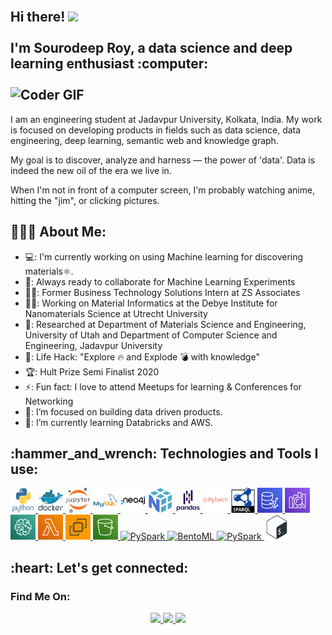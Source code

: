


<h2 align="left">
 <abc>
  <br>Hi there! <img src="https://user-images.githubusercontent.com/42378118/110234147-e3259600-7f4e-11eb-95be-0c4047144dea.gif" width="30"><br>
  <br> I'm Sourodeep Roy, a data science and deep learning enthusiast :computer:<br>
  <br> <img src="https://media.giphy.com/media/SWoSkN6DxTszqIKEqv/giphy.gif" alt="Coder GIF" width="500">
 </abc>
</h2> 
I am an engineering student at Jadavpur University, Kolkata, India. My work is focused on developing products in fields such as data science, data engineering, deep learning, semantic web and knowledge graph.

My goal is to discover, analyze and harness — the power of 'data'. Data is indeed the new oil of the era we live in.

When I'm not in front of a computer screen, I'm probably watching anime, hitting the "jim", or clicking pictures.

<h2 align="left">👨🏻‍💻 About Me:</h2>

- 💻: I'm currently working on using Machine learning for discovering materials⚛️.
- 🚀: Always ready to collaborate for Machine Learning Experiments
- 👨‍💻: Former Business Technology Solutions Intern at ZS Associates
- 👨‍🔬: Working on Material Informatics at the Debye Institute for Nanomaterials Science at Utrecht University
- 🥼: Researched at Department of Materials Science and Engineering, University of Utah and Department of Computer Science and Engineering, Jadavpur University
- 🎯: Life Hack: "Explore :fire: and Explode :bomb: with knowledge" 
- 🏆: Hult Prize Semi Finalist 2020
- ⚡: Fun fact: I love to attend Meetups for learning & Conferences for Networking<br>
- 👀: I’m focused on building data driven products.
- 🌱: I’m currently learning Databricks and AWS.


<h2 align="left">:hammer_and_wrench: Technologies and Tools I use:</h2>
<p align="left">
<a href="https://www.python.org/" target="_blank"> <img src="https://github.com/devicons/devicon/blob/master/icons/python/python-original-wordmark.svg" alt="Python" width="40" height="40"/> 
  </a>
<a href="https://www.docker.com/" target="_blank"> <img src="https://github.com/devicons/devicon/blob/master/icons/docker/docker-original-wordmark.svg" alt="Docker" width="40" height="40"/
  </a>
<a href="https://jupyter.org/" target="_blank"> <img src="https://github.com/devicons/devicon/blob/master/icons/jupyter/jupyter-original-wordmark.svg" alt="Jupyter Notebook" width="40" height="40"/> 
  </a>
<a href="https://www.mysql.com/" target="_blank"> <img src="https://github.com/devicons/devicon/blob/master/icons/mysql/mysql-original-wordmark.svg" alt="MySQL" width="40" height="40"/> 
  </a>
<a href="https://neo4j.com/" target="_blank"> <img src="https://github.com/devicons/devicon/blob/master/icons/neo4j/neo4j-original-wordmark.svg" alt="Neo4j" width="40" height="40"/> 
  </a>
<a href="https://numpy.org/" target="_blank"> <img src="https://github.com/devicons/devicon/blob/master/icons/numpy/numpy-original.svg" alt="NumPy" width="40" height="40"/> 
  </a>
<a href="https://pandas.pydata.org/" target="_blank"> <img src="https://github.com/devicons/devicon/blob/master/icons/pandas/pandas-original-wordmark.svg" alt="Pandas" width="40" height="40"/> 
  </a>
<a href="https://pytorch.org/" target="_blank"> <img src="https://github.com/devicons/devicon/blob/master/icons/pytorch/pytorch-plain-wordmark.svg" alt="PyTorch" width="40" height="40"/> 
  </a>
<a href="https://www.w3.org/TR/rdf-sparql-query/#:~:text=SPARQL%20can%20be%20used%20to,with%20their%20conjunctions%20and%20disjunctions." target="_blank"> <img src="https://github.com/cygri/rdf-logos/blob/master/svg/sparql.svg" alt="SPARQL" width="40" height="40"/> 
  </a>
<a href="https://aws.amazon.com/neptune/" target="_blank"> <img src="https://github.com/mransley/service-icons/blob/a7db8c83ceed842e8b1e9b4038907ac7b18ab543/AWS/Dark-BG/Database/Amazon-Neptune.png" alt="AWS Neptune" width="40" height="40"/> 
  </a>
<a href="https://aws.amazon.com/opensearch-service/the-elk-stack/what-is-elasticsearch/" target="_blank"> <img src="https://github.com/mransley/service-icons/blob/master/AWS/Dark-BG/Analytics/Amazon-Elasticsearch-Service.png" alt="AWS ElasticSearch" width="40" height="40"/> 
  </a>
<a href="https://aws.amazon.com/pm/sagemaker/" target="_blank"> <img src="https://github.com/mransley/service-icons/blob/master/AWS/Dark-BG/Machine%20Learning/Amazon-SageMaker.png" alt="AWS SageMaker" width="40" height="40"/> 
  </a>
<a href="https://aws.amazon.com/lambda/" target="_blank"> <img src="https://github.com/mransley/service-icons/blob/master/AWS/Dark-BG/Compute/AWS-Lambda.png" alt="AWS Lambda" width="40" height="40"/> 
  </a>
<a href="https://aws.amazon.com/ec2/" target="_blank"> <img src="https://github.com/mransley/service-icons/blob/master/AWS/Dark-BG/Compute/Amazon-EC2_dark-bg.png" alt="AWS EC2" width="40" height="40"/> 
  </a>
<a href="https://aws.amazon.com/s3/" target="_blank"> <img src="https://github.com/mransley/service-icons/blob/master/AWS/Dark-BG/Storage/Amazon-Simple-Storage-Service-S3.png" alt="AWS S3" width="40" height="40"/> 
  </a>
<a href="https://spark.apache.org/docs/latest/api/python/" target="_blank"> <img src="https://editor.analyticsvidhya.com/uploads/609821.1.jpg" alt="PySpark" width="40" height="40"/> 
  </a>
<a href="https://github.com/bentoml/BentoML" target="_blank"> <img src="https://docs.bentoml.org/en/latest/_static/logo.svg" alt="BentoML" width="40" height="40"/> 
  </a>
<a href="https://www.pyg.org/" target="_blank"> <img src="https://www.pyg.org/assets/images/logo_pyg@2x.png" alt="PySpark" width="40" height="40"/> 
  </a>
<a href="https://www.gnu.org/software/bash/" target="_blank"> <img src="https://github.com/devicons/devicon/blob/master/icons/bash/bash-original.svg" alt="Bash" width="Bash" height="40"/> 
  </a>
  
  </p>
    


<h2 align="left">:heart: Let's get connected:</h2>


### Find Me On:
<p align="center">
 <a href="https://www.linkedin.com/in/sourodeep-roy/"  target="_blank">
   <img src="https://github.com/gauravghongde/social-icons/blob/9d939e1c5b7ea4a24ac39c3e4631970c0aa1b920/PNG/White/LinkedIN_white.png" width="60">
 </a>
 <a href=""  target="_blank">
   <img src="https://github.com/gauravghongde/social-icons/blob/9d939e1c5b7ea4a24ac39c3e4631970c0aa1b920/PNG/White/Instagram_white.png" width="60">
 </a>
 <a href="https://twitter.com/RoySourodeep_" target="_blank">
   <img src="https://github.com/gauravghongde/social-icons/blob/9d939e1c5b7ea4a24ac39c3e4631970c0aa1b920/PNG/White/Twitter_white.png" width="60">
 </a>
</p>

<!---
sourodeeproy/sourodeeproy is a ✨ special ✨ repository because its `README.md` (this file) appears on your GitHub profile.
You can click the Preview link to take a look at your changes.
--->
